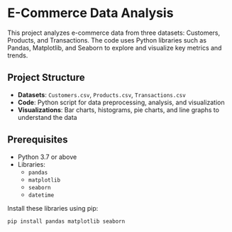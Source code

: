 # E-Commerce Data Analysis

This project analyzes e-commerce data from three datasets: Customers, Products, and Transactions. The code uses Python libraries such as Pandas, Matplotlib, and Seaborn to explore and visualize key metrics and trends.

## Project Structure
- **Datasets**: `Customers.csv`, `Products.csv`, `Transactions.csv`
- **Code**: Python script for data preprocessing, analysis, and visualization
- **Visualizations**: Bar charts, histograms, pie charts, and line graphs to understand the data

## Prerequisites
- Python 3.7 or above
- Libraries: 
  - `pandas`
  - `matplotlib`
  - `seaborn`
  - `datetime`

Install these libraries using pip:
```bash
pip install pandas matplotlib seaborn
